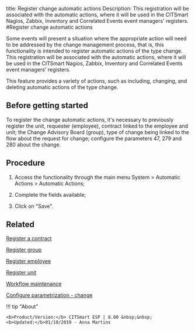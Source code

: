 title: Register change automatic actions
Description: This registration will be associated with the automatic actions, where it will be used in the CITSmart Nagios, Zabbix, Inventory and Correlated Events event managers' registers.
#Register change automatic actions

Some events will present a situation where the appropriate action will need to
be addressed by the change management process, that is, this functionality is
intended to register automatic actions of the type change. This registration
will be associated with the automatic actions, where it will be used in the
CITSmart Nagios, Zabbix, Inventory and Correlated Events event managers'
registers.

This feature provides a variety of actions, such as including, changing, and
deleting automatic actions of the type change.

Before getting started
----------------------
To register the change automatic actions, it's necessary to previously register
the unit, requester (employee), contract linked to the employee and unit; the
Change Advisory Board (group), type of change being linked to the flow about the
request for change; configure the parameters 47, 279 and 280 about the change.

Procedure
---------

1.  Access the functionality through the main menu System \> Automatic Actions
    \> Automatic Actions;

2.  Complete the fields available;

3.  Click on "Save".

Related
-------

[Register a contract](/en-us/citsmart-esp-8/processes/portfolio-and-catalog/configuration/register-contract.html)

[Register group](/en-us/citsmart-esp-8/initial-settings/access-settings/user/register-groups.html)

[Register employee](/en-us/citsmart-esp-8/initial-settings/access-settings/user/register-employee.html)

[Register unit](/en-us/citsmart-esp-8/platform-administration/region-and-language/register-unit.html)

[Workflow maintenance](/en-us/citsmart-esp-8/platform-administration/flow-maintenance/workflow.maintenance.html)

[Configure parametrization - change](/en-us/citsmart-esp-8/platform-administration/parameters-list/configure-parametrization-change.html)

!!! tip "About"

    <b>Product/Version:</b> CITSmart ESP | 8.00 &nbsp;&nbsp;
    <b>Updated:</b>01/10/2019 - Anna Martins

